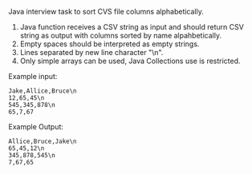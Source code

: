 Java interview task to sort CVS file columns alphabetically.

1. Java function receives a CSV string as input and should return CSV string as output with columns sorted by name alpahbetically.
2. Empty spaces should be interpreted as empty strings.
3. Lines separated by new line character "\n".
4. Only simple arrays can be used, Java Collections use is restricted.

Example input:
```
Jake,Allice,Bruce\n
12,65,45\n
545,345,878\n
65,7,67
```

Example Output:
```
Allice,Bruce,Jake\n
65,45,12\n
345,878,545\n
7,67,65
```
